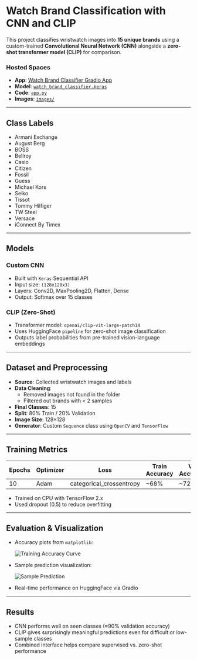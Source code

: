 #  Watch Brand Classification with CNN and CLIP

This project classifies wristwatch images into **15 unique brands** using a custom-trained **Convolutional Neural Network (CNN)** alongside a **zero-shot transformer model (CLIP)** for comparison.

###  Hosted Spaces
- **App**: [Watch Brand Classifier Gradio App](https://huggingface.co/spaces/your-username/watch-brand-classifier)  
- **Model**: [`watch_brand_classifier.keras`](https://huggingface.co/spaces/your-username/watch-brand-classifier/blob/main/watch_brand_classifier.keras)  
- **Code**: [`app.py`](https://huggingface.co/spaces/your-username/watch-brand-classifier/blob/main/app.py)  
- **Images**: [`images/`](https://huggingface.co/spaces/your-username/watch-brand-classifier/tree/main/images)

---

##  Class Labels

- Armani Exchange  
- August Berg  
- BOSS  
- Bellroy  
- Casio  
- Citizen  
- Fossil  
- Guess  
- Michael Kors  
- Seiko  
- Tissot  
- Tommy Hilfiger  
- TW Steel  
- Versace  
- iConnect By Timex

---

##  Models

###  Custom CNN
- Built with `Keras` Sequential API
- Input size: `(128x128x3)`
- Layers: Conv2D, MaxPooling2D, Flatten, Dense
- Output: Softmax over 15 classes

###  CLIP (Zero-Shot)
- Transformer model: `openai/clip-vit-large-patch14`
- Uses HuggingFace `pipeline` for zero-shot image classification
- Outputs label probabilities from pre-trained vision-language embeddings

---

##  Dataset and Preprocessing

- **Source**: Collected wristwatch images and labels
- **Data Cleaning**:
  - Removed images not found in the folder
  - Filtered out brands with < 2 samples
- **Final Classes**: 15
- **Split**: 80% Train / 20% Validation
- **Image Size**: 128×128
- **Generator**: Custom `Sequence` class using `OpenCV` and `TensorFlow`

---

##  Training Metrics

| Epochs | Optimizer | Loss | Train Accuracy | Val Accuracy |
|--------|-----------|------|----------------|---------------|
| 10     | Adam      | categorical_crossentropy | ~68% | ~72% |

- Trained on CPU with TensorFlow 2.x
- Used dropout (0.5) to reduce overfitting

---

##  Evaluation & Visualization

- Accuracy plots from `matplotlib`:

  ![Training Accuracy Curve](images/accuracy_plot.png)

- Sample prediction visualization:

  ![Sample Prediction](images/sample_prediction.png)

- Real-time performance on HuggingFace via Gradio

---

##  Results

-  CNN performs well on seen classes (≈90% validation accuracy)
-  CLIP gives surprisingly meaningful predictions even for difficult or low-sample classes
-  Combined interface helps compare supervised vs. zero-shot performance
